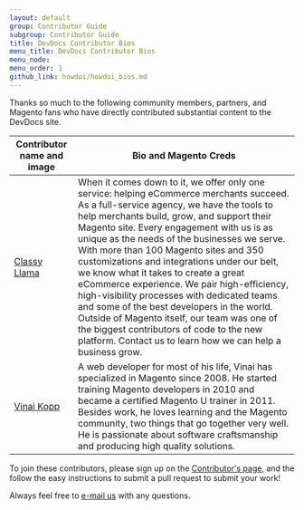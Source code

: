 ```yaml
---
layout: default
group: Contributor Guide
subgroup: Contributor Guide
title: DevDocs Contributor Bios
menu_title: DevDocs Contributor Bios
menu_node: 
menu_order: 1
github_link: howdoi/howdoi_bios.md
---
```


Thanks so much to the following community members, partners, and Magento fans who have directly contributed substantial content to the DevDocs site.

| Contributor name and image |  Bio and Magento Creds | 
|---|---|
| <a href="http://www.classyllama.com/" title="Classy Llama">Classy Llama</a>  | When it comes down to it, we offer only one service: helping eCommerce merchants succeed. As a full-service agency, we have the tools to help merchants build, grow, and support their Magento site. Every engagement with us is as unique as the needs of the businesses we serve. With more than 100 Magento sites and 350 customizations and integrations under our belt, we know what it takes to create a great eCommerce experience. We pair high-efficiency, high-visibility processes with dedicated teams and some of the best developers in the world. Outside of Magento itself, our team was one of the biggest contributors of code to the new platform. Contact us to learn how we can help a business grow. |
| [Vinai Kopp](http://vinaikopp.com/blog/list)  | A web developer for most of his life, Vinai has specialized in Magento since 2008. He started training Magento developers in 2010 and became a certified Magento U trainer in 2011. Besides work, he loves learning and the Magento community, two things that go together very well. He is passionate about software craftsmanship and producing high quality solutions. |



To join these contributors, please sign up on the <a href="{{ site.gdeurl }}howdoi/howdoi_contribute.html">Contributor's page</a>, and the follow the easy instructions to submit a pull request to submit your work!

Always feel free to <a href="mailto:DL-Magento-Doc-Feedback@magento.com">e-mail us</a> with any questions.



